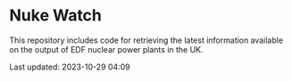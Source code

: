 # Nuke Watch

This repository includes code for retrieving the latest information available on the output of EDF nuclear power plants in the UK.

Last updated: 2023-10-29 04:09